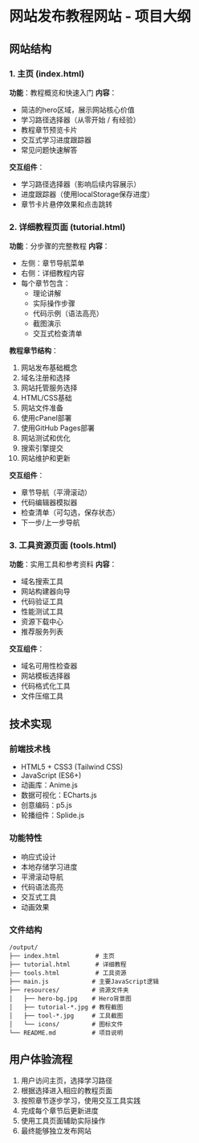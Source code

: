 # 网站发布教程网站 - 项目大纲

## 网站结构

### 1. 主页 (index.html)
**功能**：教程概览和快速入门
**内容**：
- 简洁的hero区域，展示网站核心价值
- 学习路径选择器（从零开始 / 有经验）
- 教程章节预览卡片
- 交互式学习进度跟踪器
- 常见问题快速解答

**交互组件**：
- 学习路径选择器（影响后续内容展示）
- 进度跟踪器（使用localStorage保存进度）
- 章节卡片悬停效果和点击跳转

### 2. 详细教程页面 (tutorial.html)
**功能**：分步骤的完整教程
**内容**：
- 左侧：章节导航菜单
- 右侧：详细教程内容
- 每个章节包含：
  - 理论讲解
  - 实际操作步骤
  - 代码示例（语法高亮）
  - 截图演示
  - 交互式检查清单

**教程章节结构**：
1. 网站发布基础概念
2. 域名注册和选择
3. 网站托管服务选择
4. HTML/CSS基础
5. 网站文件准备
6. 使用cPanel部署
7. 使用GitHub Pages部署
8. 网站测试和优化
9. 搜索引擎提交
10. 网站维护和更新

**交互组件**：
- 章节导航（平滑滚动）
- 代码编辑器模拟器
- 检查清单（可勾选，保存状态）
- 下一步/上一步导航

### 3. 工具资源页面 (tools.html)
**功能**：实用工具和参考资料
**内容**：
- 域名搜索工具
- 网站构建器向导
- 代码验证工具
- 性能测试工具
- 资源下载中心
- 推荐服务列表

**交互组件**：
- 域名可用性检查器
- 网站模板选择器
- 代码格式化工具
- 文件压缩工具

## 技术实现

### 前端技术栈
- HTML5 + CSS3 (Tailwind CSS)
- JavaScript (ES6+)
- 动画库：Anime.js
- 数据可视化：ECharts.js
- 创意编码：p5.js
- 轮播组件：Splide.js

### 功能特性
- 响应式设计
- 本地存储学习进度
- 平滑滚动导航
- 代码语法高亮
- 交互式工具
- 动画效果

### 文件结构
```
/output/
├── index.html          # 主页
├── tutorial.html       # 详细教程
├── tools.html          # 工具资源
├── main.js            # 主要JavaScript逻辑
├── resources/         # 资源文件夹
│   ├── hero-bg.jpg    # Hero背景图
│   ├── tutorial-*.jpg # 教程截图
│   ├── tool-*.jpg     # 工具截图
│   └── icons/         # 图标文件
└── README.md          # 项目说明
```

## 用户体验流程
1. 用户访问主页，选择学习路径
2. 根据选择进入相应的教程页面
3. 按照章节逐步学习，使用交互工具实践
4. 完成每个章节后更新进度
5. 使用工具页面辅助实际操作
6. 最终能够独立发布网站
